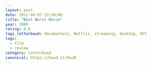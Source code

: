 ```yaml
---
layout: post 
date: 2012-04-07 23:59:00
title: "Best Worst Movie"
year: 2009
rating: 0.6
tags_letterboxd: documentary, Netflix, streaming, desktop, NYC
tags:
  - film
  - review
category: Letterboxd
canonical: https://boxd.it/9avB
---
```

